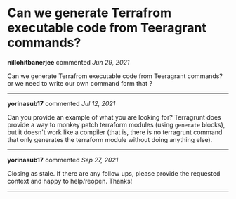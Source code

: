 # Can we generate Terrafrom executable code from Teeragrant commands?

**nillohitbanerjee** commented *Jun 29, 2021*

Can we generate Terrafrom executable code from Teeragrant commands? or we need to write our own command form that ?
<br />
***


**yorinasub17** commented *Jul 12, 2021*

Can you provide an example of what you are looking for? Terragrunt does provide a way to monkey patch terraform modules (using `generate` blocks), but it doesn't work like a compiler (that is, there is no terragrunt command that only generates the terraform module without doing anything else).
***

**yorinasub17** commented *Sep 27, 2021*

Closing as stale. If there are any follow ups, please provide the requested context and happy to help/reopen. Thanks!
***


